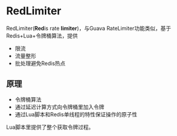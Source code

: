 # RedLimiter
RedLimiter(**Red**is rate **limiter**)，与Guava RateLimiter功能类似，基于Redis+Lua+令牌桶算法，提供
- 限流
- 流量整形
- 批处理避免Redis热点

## 原理
- 令牌桶算法
- 通过延迟计算方式向令牌桶里加入令牌
- 通过Lua脚本和Redis单线程的特性保证操作的原子性

Lua脚本里提供了整个获取令牌过程。